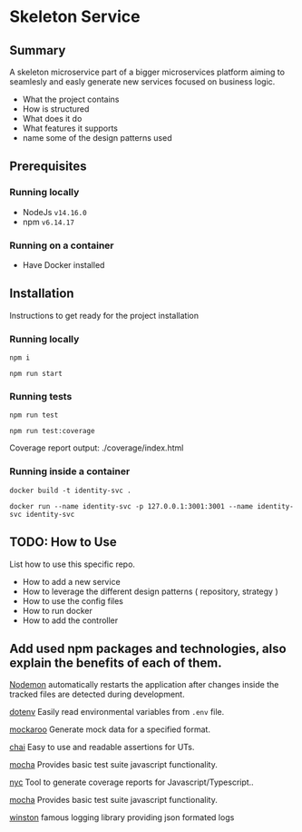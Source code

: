 # Skeleton Service

## Summary

A skeleton microservice part of a bigger microservices platform aiming to seamlesly and easly generate new services focused on business logic.

- What the project contains
- How is structured
- What does it do
- What features it supports
- name some of the design patterns used

## Prerequisites

### Running locally

- NodeJs `v14.16.0`
- npm `v6.14.17`

### Running on a container

- Have Docker installed

## Installation

Instructions to get ready for the project installation

### Running locally

`npm i`

`npm run start`

### Running tests

`npm run test`

`npm run test:coverage`

Coverage report output: ./coverage/index.html

### Running inside a container

```
docker build -t identity-svc .

docker run --name identity-svc -p 127.0.0.1:3001:3001 --name identity-svc identity-svc
```

## TODO: How to Use

List how to use this specific repo.

- How to add a new service
- How to leverage the different design patterns ( repository, strategy )
- How to use the config files
- How to run docker
- How to add the controller

## Add used npm packages and technologies, also explain the benefits of each of them.

[Nodemon](https://www.npmjs.com/package/nodemon) automatically restarts the application after changes inside the tracked files are detected during
development.

[dotenv](https://www.npmjs.com/package/dotenv) Easily read environmental variables from `.env` file.

[mockaroo](https://www.mockaroo.com/) Generate mock data for a specified format.

[chai](https://www.npmjs.com/package/chai) Easy to use and readable assertions for UTs.

[mocha](https://www.npmjs.com/package/mocha) Provides basic test suite javascript functionality.

[nyc](https://www.npmjs.com/package/nyc) Tool to generate coverage reports for Javascript/Typescript..

[mocha](https://www.npmjs.com/package/mocha) Provides basic test suite javascript functionality.

[winston](https://www.npmjs.com/package/winston) famous logging library providing json formated logs
